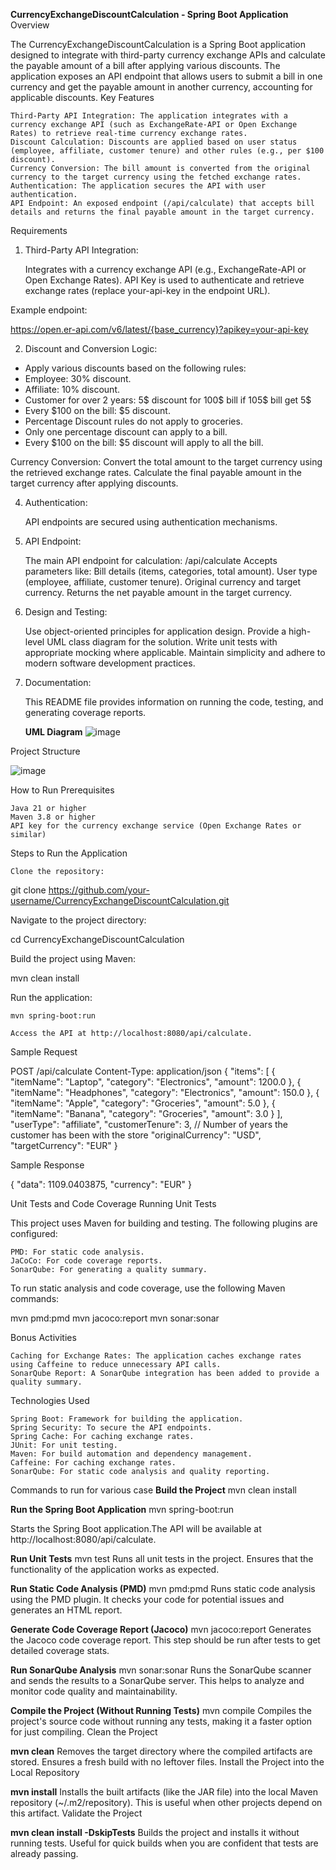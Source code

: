 **CurrencyExchangeDiscountCalculation - Spring Boot Application**
Overview

The CurrencyExchangeDiscountCalculation is a Spring Boot application designed to integrate with third-party currency exchange APIs and calculate the payable amount of a bill after applying various discounts. The application exposes an API endpoint that allows users to submit a bill in one currency and get the payable amount in another currency, accounting for applicable discounts.
Key Features

    Third-Party API Integration: The application integrates with a currency exchange API (such as ExchangeRate-API or Open Exchange Rates) to retrieve real-time currency exchange rates.
    Discount Calculation: Discounts are applied based on user status (employee, affiliate, customer tenure) and other rules (e.g., per $100 discount).
    Currency Conversion: The bill amount is converted from the original currency to the target currency using the fetched exchange rates.
    Authentication: The application secures the API with user authentication.
    API Endpoint: An exposed endpoint (/api/calculate) that accepts bill details and returns the final payable amount in the target currency.

Requirements
1. Third-Party API Integration:

   Integrates with a currency exchange API (e.g., ExchangeRate-API or Open Exchange Rates).
   API Key is used to authenticate and retrieve exchange rates (replace your-api-key in the endpoint URL).

Example endpoint:

https://open.er-api.com/v6/latest/{base_currency}?apikey=your-api-key

2. Discount and Conversion Logic:

  - Apply various discounts based on the following rules:
  - Employee: 30% discount.
  - Affiliate: 10% discount.
  - Customer for over 2 years: 5$ discount for 100$ bill if 105$ bill get 5$
  - Every $100 on the bill: $5 discount.
  - Percentage Discount rules do not apply to groceries.
  - Only one percentage discount can apply to a bill.
  - Every $100 on the bill: $5 discount will apply to all the bill.

   Currency Conversion:
   Convert the total amount to the target currency using the retrieved exchange rates.
   Calculate the final payable amount in the target currency after applying discounts.

4. Authentication:

   API endpoints are secured using authentication mechanisms.

5. API Endpoint:

   The main API endpoint for calculation: /api/calculate
   Accepts parameters like:
   Bill details (items, categories, total amount).
   User type (employee, affiliate, customer tenure).
   Original currency and target currency.
   Returns the net payable amount in the target currency.

6. Design and Testing:

   Use object-oriented principles for application design.
   Provide a high-level UML class diagram for the solution.
   Write unit tests with appropriate mocking where applicable.
   Maintain simplicity and adhere to modern software development practices.

7. Documentation:

   This README file provides information on running the code, testing, and generating coverage reports.

   **UML Diagram**
   ![image](https://github.com/user-attachments/assets/e58bfc9e-18f1-471a-ba0d-e4fcf895be22)


Project Structure


![image](https://github.com/user-attachments/assets/a9b0bf6d-6f86-4876-b5f8-c5109928b252)

How to Run
Prerequisites

    Java 21 or higher
    Maven 3.8 or higher
    API key for the currency exchange service (Open Exchange Rates or similar)

Steps to Run the Application

    Clone the repository:

git clone https://github.com/your-username/CurrencyExchangeDiscountCalculation.git

Navigate to the project directory:

cd CurrencyExchangeDiscountCalculation

Build the project using Maven:

mvn clean install

Run the application:

    mvn spring-boot:run

    Access the API at http://localhost:8080/api/calculate.

Sample Request

POST /api/calculate
Content-Type: application/json
{
  "items": [
    {
      "itemName": "Laptop",
      "category": "Electronics",
      "amount": 1200.0
    },
    {
      "itemName": "Headphones",
      "category": "Electronics",
      "amount": 150.0
    },
    {
      "itemName": "Apple",
      "category": "Groceries",
      "amount": 5.0
    },
    {
      "itemName": "Banana",
      "category": "Groceries",
      "amount": 3.0
    }
  ],
  "userType": "affiliate",
  "customerTenure": 3,  // Number of years the customer has been with the store
  "originalCurrency": "USD",
  "targetCurrency": "EUR"
}


Sample Response

{
    "data": 1109.0403875,
    "currency": "EUR"
}

Unit Tests and Code Coverage
Running Unit Tests



This project uses Maven for building and testing. The following plugins are configured:

    PMD: For static code analysis.
    JaCoCo: For code coverage reports.
    SonarQube: For generating a quality summary.

To run static analysis and code coverage, use the following Maven commands:

mvn pmd:pmd
mvn jacoco:report
mvn sonar:sonar

Bonus Activities

    Caching for Exchange Rates: The application caches exchange rates using Caffeine to reduce unnecessary API calls.
    SonarQube Report: A SonarQube integration has been added to provide a quality summary.

Technologies Used

    Spring Boot: Framework for building the application.
    Spring Security: To secure the API endpoints.
    Spring Cache: For caching exchange rates.
    JUnit: For unit testing.
    Maven: For build automation and dependency management.
    Caffeine: For caching exchange rates.
    SonarQube: For static code analysis and quality reporting.

Commands to run for various case
**Build the Project**
mvn clean install



**Run the Spring Boot Application**
mvn spring-boot:run

Starts the Spring Boot application.The API will be available at http://localhost:8080/api/calculate.

**Run Unit Tests**
mvn test
Runs all unit tests in the project. Ensures that the functionality of the application works as expected.

**Run Static Code Analysis (PMD)**
mvn pmd:pmd
Runs static code analysis using the PMD plugin. It checks your code for potential issues and generates an HTML report.

**Generate Code Coverage Report (Jacoco)**
mvn jacoco:report
Generates the Jacoco code coverage report. This step should be run after tests to get detailed coverage stats.

**Run SonarQube Analysis**
mvn sonar:sonar
Runs the SonarQube scanner and sends the results to a SonarQube server. This helps to analyze and monitor code quality and maintainability.

**Compile the Project (Without Running Tests)**
mvn compile
Compiles the project's source code without running any tests, making it a faster option for just compiling.
Clean the Project

**mvn clean**
Removes the target directory where the compiled artifacts are stored. Ensures a fresh build with no leftover files.
Install the Project into the Local Repository

**mvn install**
Installs the built artifacts (like the JAR file) into the local Maven repository (~/.m2/repository). This is useful when other projects depend on this artifact.
Validate the Project

**mvn clean install -DskipTests**
Builds the project and installs it without running tests. Useful for quick builds when you are confident that tests are already passing.

